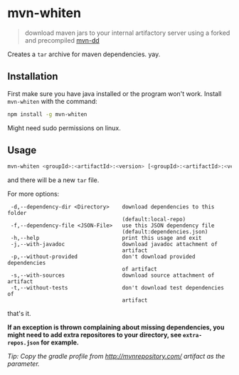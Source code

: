# mvn-whiten

> download maven jars to your internal artifactory server
> using a forked and precompiled [mvn-dd](https://github.com/AlexK-IL/mvn-dd)

Creates a `tar` archive for maven dependencies. yay.

## Installation
First make sure you have java installed or the program won't work.
Install `mvn-whiten` with the command:

```bash
npm install -g mvn-whiten
```
Might need sudo permissions on linux.

## Usage

```bash
mvn-whiten <groupId>:<artifactId>:<version> [<groupId>:<artifactId>:<version> ...]
```

and there will be a new `tar` file.

For more options:

```
 -d,--dependency-dir <Directory>    download dependencies to this folder
                                    (default:local-repo)
 -f,--dependency-file <JSON-File>   use this JSON dependency file
                                    (default:dependencies.json)
 -h,--help                          print this usage and exit
 -j,--with-javadoc                  download javadoc attachment of
                                    artifact
 -p,--without-provided              don't download provided dependencies
                                    of artifact
 -s,--with-sources                  download source attachment of artifact
 -t,--without-tests                 don't download test dependencies of
                                    artifact
```

that's it.

**If an exception is thrown complaining about missing dependencies, you might need to add extra repositores to your directory, see `extra-repos.json` for example.**

*Tip: Copy the gradle profile from http://mvnrepository.com/ artifact as the parameter.*
